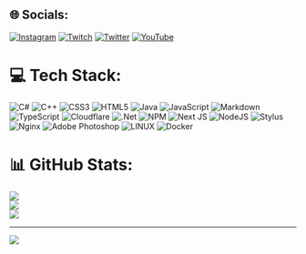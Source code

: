 
## 🌐 Socials:
[![Instagram](https://img.shields.io/badge/Instagram-%23E4405F.svg?logo=Instagram&logoColor=white)](https://instagram.com/Cyadine.666) [![Twitch](https://img.shields.io/badge/Twitch-%239146FF.svg?logo=Twitch&logoColor=white)](https://twitch.tv/Cyadine) [![Twitter](https://img.shields.io/badge/Twitter-%231DA1F2.svg?logo=Twitter&logoColor=white)](https://twitter.com/cyxdine) [![YouTube](https://img.shields.io/badge/YouTube-%23FF0000.svg?logo=YouTube&logoColor=white)](https://youtube.com/@Cyadine666) 

# 💻 Tech Stack:
![C#](https://img.shields.io/badge/c%23-%23239120.svg?style=flat&logo=c-sharp&logoColor=white) ![C++](https://img.shields.io/badge/c++-%2300599C.svg?style=flat&logo=c%2B%2B&logoColor=white) ![CSS3](https://img.shields.io/badge/css3-%231572B6.svg?style=flat&logo=css3&logoColor=white) ![HTML5](https://img.shields.io/badge/html5-%23E34F26.svg?style=flat&logo=html5&logoColor=white) ![Java](https://img.shields.io/badge/java-%23ED8B00.svg?style=flat&logo=java&logoColor=white) ![JavaScript](https://img.shields.io/badge/javascript-%23323330.svg?style=flat&logo=javascript&logoColor=%23F7DF1E) ![Markdown](https://img.shields.io/badge/markdown-%23000000.svg?style=flat&logo=markdown&logoColor=white) ![TypeScript](https://img.shields.io/badge/typescript-%23007ACC.svg?style=flat&logo=typescript&logoColor=white) ![Cloudflare](https://img.shields.io/badge/Cloudflare-F38020?style=flat&logo=Cloudflare&logoColor=white) ![.Net](https://img.shields.io/badge/.NET-5C2D91?style=flat&logo=.net&logoColor=white) ![NPM](https://img.shields.io/badge/NPM-%23000000.svg?style=flat&logo=npm&logoColor=white) ![Next JS](https://img.shields.io/badge/Next-black?style=flat&logo=next.js&logoColor=white) ![NodeJS](https://img.shields.io/badge/node.js-6DA55F?style=flat&logo=node.js&logoColor=white) ![Stylus](https://img.shields.io/badge/stylus-%23ff6347.svg?style=flat&logo=stylus&logoColor=white) ![Nginx](https://img.shields.io/badge/nginx-%23009639.svg?style=flat&logo=nginx&logoColor=white) ![Adobe Photoshop](https://img.shields.io/badge/adobephotoshop-%2331A8FF.svg?style=flat&logo=adobephotoshop&logoColor=white) ![LINUX](https://img.shields.io/badge/Linux-FCC624?style=flat&logo=linux&logoColor=black) ![Docker](https://img.shields.io/badge/docker-%230db7ed.svg?style=flat&logo=docker&logoColor=white)
# 📊 GitHub Stats:
![](https://github-readme-stats.vercel.app/api?username=zvbt&theme=default&hide_border=true&include_all_commits=false&count_private=false)<br/>
![](https://github-readme-streak-stats.herokuapp.com/?user=zvbt&theme=default&hide_border=true)<br/>
![](https://github-readme-stats.vercel.app/api/top-langs/?username=zvbt&theme=default&hide_border=true&include_all_commits=false&count_private=false&layout=compact)

---
[![](https://visitcount.itsvg.in/api?id=zvbt&icon=7&color=5)](https://visitcount.itsvg.in)

<!-- Proudly created with GPRM ( https://gprm.itsvg.in ) -->
